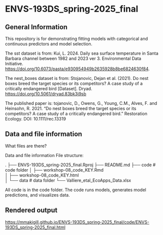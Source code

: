 # ENVS-193DS_spring-2025_final

## General Information

This repository is for demonstrating fitting models with categorical and continuous predictors and model selection.

The sst dataset is from: Kui, L. 2024. Daily sea surface temperature in Santa Barbara channel between 1982 and 2023 ver 3. Environmental Data Initiative. https://doi.org/10.6073/pasta/e930954949b2635928b8be6824630f84.

The nest_boxes dataset is from: Stojanovic, Dejan et al. (2021). Do nest boxes breed the target species or its competitors? A case study of a critically endangered bird [Dataset]. Dryad. https://doi.org/10.5061/dryad.83bk3j9sb

The published paper is: tojanovic, D., Owens, G., Young, C.M., Alves, F. and Heinsohn, R. 2021. “Do nest boxes breed the target species or its competitors? A case study of a critically endangered bird.” Restoration Ecology. DOI: 10.1111/rec.13319


## Data and file information

What files are there?

Data and file information
File structure:

.
├── ENVS-193DS_spring-2025_final.Rproj
├── README.md
├── code                                            # code folder
│   ├── workshop-08_code_KEY.Rmd                    
│   ├── workshop-08_code_KEY.html         
│ 
└── data                                            # data folder
    └── Valliere_etal_EcoApps_Data.xlsx

All code is in the code folder. The code runs models, generates model predictions, and visualizes data.


## Rendered output
https://mmakigill.github.io/ENVS-193DS_spring-2025_final/code/ENVS-193DS_spring-2025_final.html  


